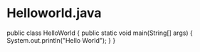 # Helloworld.java
public class HelloWorld {
    public static void main(String[] args) {
        System.out.println("Hello World");
    }
}
